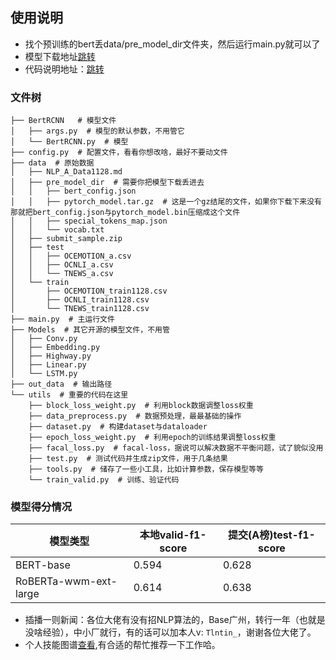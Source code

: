 ## 使用说明
- 找个预训练的bert丢data/pre_model_dir文件夹，然后运行main.py就可以了
- 模型下载地址[跳转](https://github.com/ymcui/Chinese-BERT-wwm)
- 代码说明地址：[跳转](https://tianchi.aliyun.com/notebook-ai/detail?postId=160581)

### 文件树

```shell
├── BertRCNN   # 模型文件
│   ├── args.py  # 模型的默认参数，不用管它
│   └── BertRCNN.py  # 模型
├── config.py  # 配置文件，看看你想改啥，最好不要动文件
├── data  # 原始数据
│   ├── NLP_A_Data1128.md
│   ├── pre_model_dir  # 需要你把模型下载丢进去
│   │   ├── bert_config.json
│   │   ├── pytorch_model.tar.gz  # 这是一个gz结尾的文件，如果你下载下来没有那就把bert_config.json与pytorch_model.bin压缩成这个文件
│   │   ├── special_tokens_map.json
│   │   └── vocab.txt
│   ├── submit_sample.zip
│   ├── test
│   │   ├── OCEMOTION_a.csv
│   │   ├── OCNLI_a.csv
│   │   └── TNEWS_a.csv
│   └── train
│       ├── OCEMOTION_train1128.csv
│       ├── OCNLI_train1128.csv
│       └── TNEWS_train1128.csv
├── main.py  # 主运行文件
├── Models  # 其它开源的模型文件，不用管
│   ├── Conv.py
│   ├── Embedding.py
│   ├── Highway.py
│   ├── Linear.py
│   └── LSTM.py
├── out_data  # 输出路径
└── utils  # 重要的代码在这里
    ├── block_loss_weight.py  # 利用block数据调整loss权重
    ├── data_preprocess.py  # 数据预处理，最最基础的操作
    ├── dataset.py  # 构建dataset与dataloader
    ├── epoch_loss_weight.py  # 利用epoch的训练结果调整loss权重
    ├── facal_loss.py  # facal-loss，据说可以解决数据不平衡问题，试了貌似没用
    ├── test.py  # 测试代码并生成zip文件，用于几条结果
    ├── tools.py  # 储存了一些小工具，比如计算参数，保存模型等等
    └── train_valid.py  # 训练、验证代码
```

### 模型得分情况

| 模型类型              | 本地valid-f1-score | 提交(A榜)test-f1-score |
| --------------------- | ------------------ | ---------------------- |
| BERT-base             | 0.594              | 0.628                  |
| RoBERTa-wwm-ext-large | 0.614              | 0.638                  |

- 插播一则新闻：各位大佬有没有招NLP算法的，Base广州，转行一年（也就是没啥经验），中小厂就行，有的话可以加本人v: `Tlntin_`，谢谢各位大佬了。
- 个人技能图谱[查看](https://mm.edrawsoft.cn/map.html?sharecode=5fe6c20e56c771a95948896),有合适的帮忙推荐一下工作哈。
